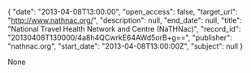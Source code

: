 {
  "date": "2013-04-08T13:00:00", 
  "open_access": false, 
  "target_url": "http://www.nathnac.org/", 
  "description": null, 
  "end_date": null, 
  "title": "National Travel Health Network and Centre (NaTHNac)", 
  "record_id": "20130408T130000/4a8h4QCwrkE64AWd5orB+g==", 
  "publisher": "nathnac.org", 
  "start_date": "2013-04-08T13:00:00Z", 
  "subject": null
}

None